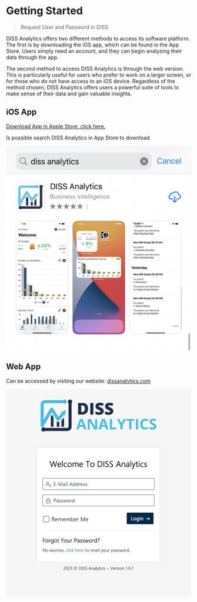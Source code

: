 # Getting Started

> Request User and Password in DISS

<p>
	DISS Analytics offers two different methods to access its software platform. The first is by downloading the iOS app, which can be found in the App Store. Users simply need an account, and they can begin analyzing their data through the app. 
</p>

<p>The second method to access DISS Analytics is through the web version. This is particularly useful for users who prefer to work on a larger screen, or for those who do not have access to an iOS device. Regardless of the method chosen, DISS Analytics offers users a powerful suite of tools to make sense of their data and gain valuable insights.
</p>

## iOS App

[Download App in Apple Store, click here.](https://apps.apple.com/us/app/diss-analytics/id1574528276)

Is possible search DISS Analytics in App Store to download.

<img src="/_media/download-app.png" class="img-responsive" target="_blank">

## Web App

Can be accessed by visiting our website: [dissanalytics.com](https://dissanalytics.com)

<img src="/_media/login-web.png" class="img-responsive" target="_blank">